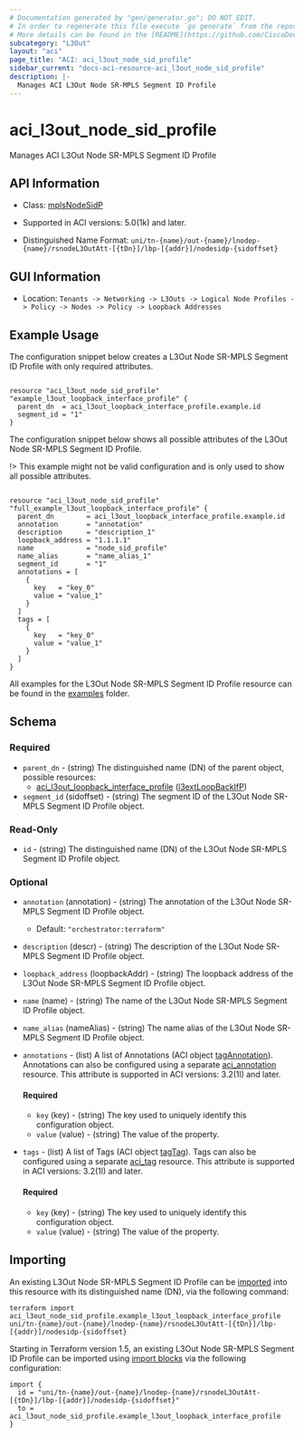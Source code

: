 ```yaml
---
# Documentation generated by "gen/generator.go"; DO NOT EDIT.
# In order to regenerate this file execute `go generate` from the repository root.
# More details can be found in the [README](https://github.com/CiscoDevNet/terraform-provider-aci/blob/master/README.md).
subcategory: "L3Out"
layout: "aci"
page_title: "ACI: aci_l3out_node_sid_profile"
sidebar_current: "docs-aci-resource-aci_l3out_node_sid_profile"
description: |-
  Manages ACI L3Out Node SR-MPLS Segment ID Profile
---
```


# aci_l3out_node_sid_profile #

Manages ACI L3Out Node SR-MPLS Segment ID Profile



## API Information ##

* Class: [mplsNodeSidP](https://pubhub.devnetcloud.com/media/model-doc-latest/docs/app/index.html#/objects/mplsNodeSidP/overview)

* Supported in ACI versions: 5.0(1k) and later.

* Distinguished Name Format: `uni/tn-{name}/out-{name}/lnodep-{name}/rsnodeL3OutAtt-[{tDn}]/lbp-[{addr}]/nodesidp-{sidoffset}`

## GUI Information ##

* Location: `Tenants -> Networking -> L3Outs -> Logical Node Profiles -> Policy -> Nodes -> Policy -> Loopback Addresses`

## Example Usage ##

The configuration snippet below creates a L3Out Node SR-MPLS Segment ID Profile with only required attributes.

```hcl

resource "aci_l3out_node_sid_profile" "example_l3out_loopback_interface_profile" {
  parent_dn  = aci_l3out_loopback_interface_profile.example.id
  segment_id = "1"
}

```
The configuration snippet below shows all possible attributes of the L3Out Node SR-MPLS Segment ID Profile.

!> This example might not be valid configuration and is only used to show all possible attributes.

```hcl

resource "aci_l3out_node_sid_profile" "full_example_l3out_loopback_interface_profile" {
  parent_dn        = aci_l3out_loopback_interface_profile.example.id
  annotation       = "annotation"
  description      = "description_1"
  loopback_address = "1.1.1.1"
  name             = "node_sid_profile"
  name_alias       = "name_alias_1"
  segment_id       = "1"
  annotations = [
    {
      key   = "key_0"
      value = "value_1"
    }
  ]
  tags = [
    {
      key   = "key_0"
      value = "value_1"
    }
  ]
}

```

All examples for the L3Out Node SR-MPLS Segment ID Profile resource can be found in the [examples](https://github.com/CiscoDevNet/terraform-provider-aci/tree/master/examples/resources/aci_l3out_node_sid_profile) folder.

## Schema ##

### Required ###

* `parent_dn` - (string) The distinguished name (DN) of the parent object, possible resources:
  - [aci_l3out_loopback_interface_profile](https://registry.terraform.io/providers/CiscoDevNet/aci/latest/docs/resources/l3out_loopback_interface_profile) ([l3extLoopBackIfP](https://pubhub.devnetcloud.com/media/model-doc-latest/docs/app/index.html#/objects/l3extLoopBackIfP/overview))
* `segment_id` (sidoffset) - (string) The segment ID of the L3Out Node SR-MPLS Segment ID Profile object.

### Read-Only ###

* `id` - (string) The distinguished name (DN) of the L3Out Node SR-MPLS Segment ID Profile object.

### Optional ###

* `annotation` (annotation) - (string) The annotation of the L3Out Node SR-MPLS Segment ID Profile object.
  - Default: `"orchestrator:terraform"`
* `description` (descr) - (string) The description of the L3Out Node SR-MPLS Segment ID Profile object.
* `loopback_address` (loopbackAddr) - (string) The loopback address of the L3Out Node SR-MPLS Segment ID Profile object.
* `name` (name) - (string) The name of the L3Out Node SR-MPLS Segment ID Profile object.
* `name_alias` (nameAlias) - (string) The name alias of the L3Out Node SR-MPLS Segment ID Profile object.
* `annotations` - (list) A list of Annotations (ACI object [tagAnnotation](https://pubhub.devnetcloud.com/media/model-doc-latest/docs/app/index.html#/objects/tagAnnotation/overview)). Annotations can also be configured using a separate [aci_annotation](https://registry.terraform.io/providers/CiscoDevNet/aci/latest/docs/resources/annotation) resource. This attribute is supported in ACI versions: 3.2(1l) and later.
  #### Required ####
  
    * `key` (key) - (string) The key used to uniquely identify this configuration object.
    * `value` (value) - (string) The value of the property.
* `tags` - (list) A list of Tags (ACI object [tagTag](https://pubhub.devnetcloud.com/media/model-doc-latest/docs/app/index.html#/objects/tagTag/overview)). Tags can also be configured using a separate [aci_tag](https://registry.terraform.io/providers/CiscoDevNet/aci/latest/docs/resources/tag) resource. This attribute is supported in ACI versions: 3.2(1l) and later.
  #### Required ####
  
    * `key` (key) - (string) The key used to uniquely identify this configuration object.
    * `value` (value) - (string) The value of the property.

## Importing

An existing L3Out Node SR-MPLS Segment ID Profile can be [imported](https://www.terraform.io/docs/import/index.html) into this resource with its distinguished name (DN), via the following command:

```
terraform import aci_l3out_node_sid_profile.example_l3out_loopback_interface_profile uni/tn-{name}/out-{name}/lnodep-{name}/rsnodeL3OutAtt-[{tDn}]/lbp-[{addr}]/nodesidp-{sidoffset}
```

Starting in Terraform version 1.5, an existing L3Out Node SR-MPLS Segment ID Profile can be imported
using [import blocks](https://developer.hashicorp.com/terraform/language/import) via the following configuration:

```
import {
  id = "uni/tn-{name}/out-{name}/lnodep-{name}/rsnodeL3OutAtt-[{tDn}]/lbp-[{addr}]/nodesidp-{sidoffset}"
  to = aci_l3out_node_sid_profile.example_l3out_loopback_interface_profile
}
```
